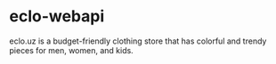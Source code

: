 # eclo-webapi
eclo.uz is a budget-friendly clothing store that has colorful and trendy pieces for men, women, and kids.
